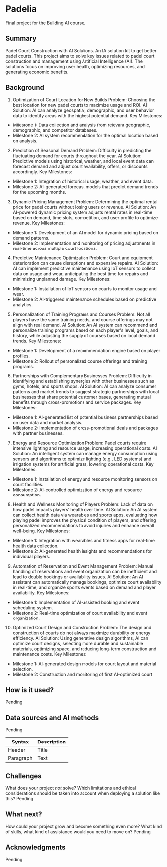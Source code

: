 # Padelia

Final project for the Building AI course.

## Summary

Padel Court Construction with AI Solutions. An IA solution kit to get better padel courts. 
This project aims to solve key issues related to padel court construction and management using Artificial Intelligence (AI). The solutions focus on improving user health, optimizing resources, and generating economic benefits.

## Background

1. Optimization of Court Location for New Builds
Problem: Choosing the best location for new padel courts to maximize usage and ROI.
AI Solution: AI can analyze geospatial, demographic, and user behavior data to identify areas with the highest potential demand.
Key Milestones:

* Milestone 1: Data collection and analysis from relevant geographic, demographic, and competitor databases.
* Milestone 2: AI system recommendation for the optimal location based on analysis.
2. Prediction of Seasonal Demand
Problem: Difficulty in predicting the fluctuating demand for courts throughout the year.
AI Solution: Predictive models using historical, weather, and local event data can forecast demand and adjust court availability, offers, or discounts accordingly.
Key Milestones:

* Milestone 1: Integration of historical usage, weather, and event data.
* Milestone 2: AI-generated forecast models that predict demand trends for the upcoming months.
3. Dynamic Pricing Management
Problem: Determining the optimal rental price for padel courts without losing users or revenue.
AI Solution: An AI-powered dynamic pricing system adjusts rental rates in real-time based on demand, time slots, competition, and user profile to optimize revenue.
Key Milestones:

* Milestone 1: Development of an AI model for dynamic pricing based on demand patterns.
* Milestone 2: Implementation and monitoring of pricing adjustments in real-time across multiple court locations.
4. Predictive Maintenance Optimization
Problem: Court and equipment deterioration can cause disruptions and expensive repairs.
AI Solution: AI can implement predictive maintenance using IoT sensors to collect data on usage and wear, anticipating the best time for repairs and minimizing unplanned damage.
Key Milestones:

* Milestone 1: Installation of IoT sensors on courts to monitor usage and wear.
* Milestone 2: AI-triggered maintenance schedules based on predictive analytics.
5. Personalization of Training Programs and Courses
Problem: Not all players have the same training needs, and course offerings may not align with real demand.
AI Solution: An AI system can recommend and personalize training programs based on each player's level, goals, and history, while adjusting the supply of courses based on local demand trends.
Key Milestones:

* Milestone 1: Development of a recommendation engine based on player profiles.
* Milestone 2: Rollout of personalized course offerings and training programs.
6. Partnerships with Complementary Businesses
Problem: Difficulty in identifying and establishing synergies with other businesses such as gyms, hotels, and sports shops.
AI Solution: AI can analyze consumer patterns and market trends to suggest strategic partnerships with local businesses that share potential customer bases, generating mutual benefits through cross-promotions and service packages.
Key Milestones:

* Milestone 1: AI-generated list of potential business partnerships based on user data and market analysis.
* Milestone 2: Implementation of cross-promotional deals and packages with partner businesses.
7. Energy and Resource Optimization
Problem: Padel courts require intensive lighting and resource usage, increasing operational costs.
AI Solution: An intelligent system can manage energy consumption using sensors and algorithms to optimize lighting (e.g., LED systems) and irrigation systems for artificial grass, lowering operational costs.
Key Milestones:

* Milestone 1: Installation of energy and resource monitoring sensors on court facilities.
* Milestone 2: AI-controlled optimization of energy and resource consumption.
8. Health and Wellness Monitoring of Players
Problem: Lack of data on how padel impacts players’ health over time.
AI Solution: An AI system can collect health data via wearables and sports apps, evaluating how playing padel improves the physical condition of players, and offering personalized recommendations to avoid injuries and enhance overall well-being.
Key Milestones:

* Milestone 1: Integration with wearables and fitness apps for real-time health data collection.
* Milestone 2: AI-generated health insights and recommendations for individual players.
9. Automation of Reservation and Event Management
Problem: Manual handling of reservations and event organization can be inefficient and lead to double bookings or availability issues.
AI Solution: An AI assistant can automatically manage bookings, optimize court availability in real-time, and organize sports events based on demand and player availability.
Key Milestones:

* Milestone 1: Implementation of AI-assisted booking and event scheduling system.
* Milestone 2: Real-time optimization of court availability and event organization.
10. Optimized Court Design and Construction
Problem: The design and construction of courts do not always maximize durability or energy efficiency.
AI Solution: Using generative design algorithms, AI can optimize court designs, selecting more durable and sustainable materials, optimizing space, and reducing long-term construction and maintenance costs.
Key Milestones:

* Milestone 1: AI-generated design models for court layout and material selection.
* Milestone 2: Construction and monitoring of first AI-optimized court


## How is it used?

Pending


## Data sources and AI methods
Pending

| Syntax      | Description |
| ----------- | ----------- |
| Header      | Title       |
| Paragraph   | Text        |

## Challenges

What does your project _not_ solve? Which limitations and ethical considerations should be taken into account when deploying a solution like this?
Pending

## What next?

How could your project grow and become something even more? What kind of skills, what kind of assistance would you  need to move on? 
Pending

## Acknowledgments

Pending
